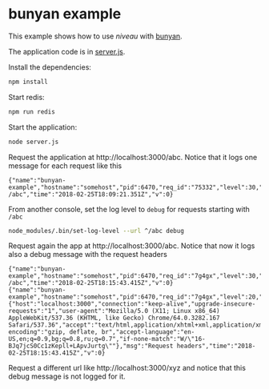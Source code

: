# bunyan example

This example shows how to use _niveau_ with [bunyan](https://www.npmjs.com/package/bunyan).

The application code is in [server.js](server.js).

Install the dependencies:
```sh
npm install
```
Start redis:
```sh
npm run redis
```
Start the application:
```sh
node server.js
```
Request the application at http://localhost:3000/abc.
Notice that it logs one message for each request like this
```
{"name":"bunyan-example","hostname":"somehost","pid":6470,"req_id":"75332","level":30,"msg":"GET /abc","time":"2018-02-25T18:09:21.351Z","v":0}
```
From another console, set the log level to `debug` for requests starting with `/abc`
```sh
node_modules/.bin/set-log-level --url ^/abc debug
```
Request again the app at http://localhost:3000/abc.
Notice that now it logs also a debug message with the request headers
```
{"name":"bunyan-example","hostname":"somehost","pid":6470,"req_id":"7g4gx","level":30,"msg":"GET /abc","time":"2018-02-25T18:15:43.415Z","v":0}
{"name":"bunyan-example","hostname":"somehost","pid":6470,"req_id":"7g4gx","level":20,"headers":{"host":"localhost:3000","connection":"keep-alive","upgrade-insecure-requests":"1","user-agent":"Mozilla/5.0 (X11; Linux x86_64) AppleWebKit/537.36 (KHTML, like Gecko) Chrome/64.0.3282.167 Safari/537.36","accept":"text/html,application/xhtml+xml,application/xml;q=0.9,image/webp,image/apng,*/*;q=0.8","accept-encoding":"gzip, deflate, br","accept-language":"en-US,en;q=0.9,bg;q=0.8,ru;q=0.7","if-none-match":"W/\"16-BJq7jcS0Cc1zKepll+LApvJurtg\""},"msg":"Request headers","time":"2018-02-25T18:15:43.415Z","v":0}
```
Request a different url like http://localhost:3000/xyz and notice that this debug message is not logged for it.
